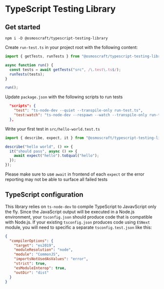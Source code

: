 # TypeScript Testing Library

## Get started

```
npm i -D @osmoscraft/typescript-testing-library
```

Create `run-test.ts` in your project root with the following content:

```typescript
import { getTests, runTests } from "@osmoscraft/typescript-testing-library";

async function run() {
  const tests = await getTests("src", /\.test\.ts$/);
  runTests(tests);
}

run();
```

Update `package.json` with the following scripts to run tests

```json
  "scripts": {
    "test": "ts-node-dev --quiet --transpile-only run-test.ts",
    "test:watch": "ts-node-dev --respawn --watch --transpile-only run-test.ts",
  },

```

Write your first test in `src/hello-world.test.ts`

```typescript
import { describe, expect, it } from "@osmoscraft/typescript-testing-library";

describe("hello world", () => {
  it("should pass", async () => {
    await expect("hello").toEqual("hello");
  });
});
```

Please make sure to use `await` in frontend of each `expect` or the error reporting may not be able to surface all failed tests

## TypeScript configuration

This library relies on `ts-node-dev` to compile TypeScript to JavavScript only the fly. Since the JavaScript output will be executed in a Node.js environment, your `tsconfig.json` should produce code that is compatible with Node.js. If your existing `tsconfig.json` produces code using `ESNext` module, you will need to specific a separate `tsconfig.test.json` like this:

```json
{
  "compilerOptions": {
    "target": "es2019",
    "moduleResolution": "node",
    "module": "CommonJS",
    "importsNotUsedAsValues": "error",
    "strict": true,
    "esModuleInterop": true,
    "outDir": "dist"
  }
}

```
